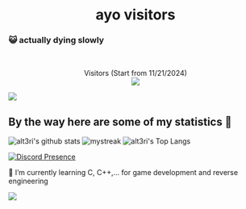 <h1 align="center">ayo visitors</h1>

### :smiley_cat: actually dying slowly
</br>
<p align="center">
Visitors (Start from 11/21/2024)<br>
<img src="https://count.getloli.com/@alteri?name=alteri&theme=miku&padding=7&offset=0&align=top&scale=1&pixelated=1&darkmode=auto"/>
</p>
<a href="https://www.youtube.com/watch?v=dQw4w9WgXcQ"><img src="https://user-images.githubusercontent.com/73097560/115834477-dbab4500-a447-11eb-908a-139a6edaec5c.gif"></a>

## By the way here are some of my statistics 🚀
![alt3ri's github stats](https://github-readme-stats.vercel.app/api?username=alt3ri&show_icons=true&theme=tokyonight)
<img src="https://github-readme-streak-stats.herokuapp.com/?user=alt3ri&theme=tokyonight" alt="mystreak"/>
![alt3ri's Top Langs](https://github-readme-stats.vercel.app/api/top-langs/?username=alt3ri&theme=tokyonight&layout=compact)

[![Discord Presence](https://lanyard.cnrad.dev/api/902534396752588861?theme=dark&bg=6b6e58&animated=true&hideDiscrim=true&borderRadius=30px&idleMessage=Nothing)](https://discord.com/users/902534396752588861)

🌱 I’m currently learning C, C++,... for game development and reverse engineering

<a href="https://www.youtube.com/watch?v=dQw4w9WgXcQ"><img src="https://user-images.githubusercontent.com/73097560/115834477-dbab4500-a447-11eb-908a-139a6edaec5c.gif"></a>
